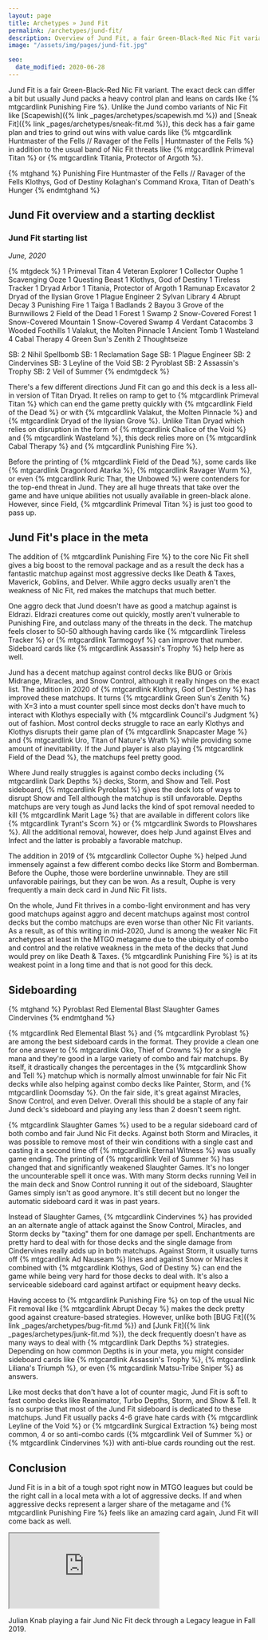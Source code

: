 ```yaml
---
layout: page
title: Archetypes » Jund Fit
permalink: /archetypes/jund-fit/
description: Overview of Jund Fit, a fair Green-Black-Red Nic Fit variant. Read more about the key cards in this deck, get recent deck lists, and learn to play this Nic Fit archetype.
image: "/assets/img/pages/jund-fit.jpg"

seo:
  date_modified: 2020-06-28
---
```



Jund Fit is a fair Green-Black-Red Nic Fit variant.
The exact deck can differ a bit but usually Jund packs a heavy control plan
and leans on cards like {% mtgcardlink Punishing Fire %}.
Unlike the Jund combo variants of Nic Fit like [Scapewish]({% link _pages/archetypes/scapewish.md %})
and [Sneak Fit]({% link _pages/archetypes/sneak-fit.md %}),
this deck has a fair game plan and tries to grind out wins with value cards like
{% mtgcardlink Huntmaster of the Fells // Ravager of the Fells | Huntmaster of the Fells %}
in addition to the usual band of Nic Fit threats like {% mtgcardlink Primeval Titan %} or {% mtgcardlink Titania, Protector of Argoth %}.

{% mtghand %}
Punishing Fire
Huntmaster of the Fells // Ravager of the Fells
Klothys, God of Destiny
Kolaghan's Command
Kroxa, Titan of Death's Hunger
{% endmtghand %}



## Jund Fit overview and a starting decklist

### Jund Fit starting list

*June, 2020*

{% mtgdeck %}
1 Primeval Titan
4 Veteran Explorer
1 Collector Ouphe
1 Scavenging Ooze
1 Questing Beast
1 Klothys, God of Destiny
1 Tireless Tracker
1 Dryad Arbor
1 Titania, Protector of Argoth
1 Ramunap Excavator
2 Dryad of the Ilysian Grove
1 Plague Engineer
2 Sylvan Library
4 Abrupt Decay
3 Punishing Fire
1 Taiga
1 Badlands
2 Bayou
3 Grove of the Burnwillows
2 Field of the Dead
1 Forest
1 Swamp
2 Snow-Covered Forest
1 Snow-Covered Mountain
1 Snow-Covered Swamp
4 Verdant Catacombs
3 Wooded Foothills
1 Valakut, the Molten Pinnacle
1 Ancient Tomb
1 Wasteland
4 Cabal Therapy
4 Green Sun's Zenith
2 Thoughtseize

SB: 2 Nihil Spellbomb
SB: 1 Reclamation Sage
SB: 1 Plague Engineer
SB: 2 Cindervines
SB: 3 Leyline of the Void
SB: 2 Pyroblast
SB: 2 Assassin's Trophy
SB: 2 Veil of Summer
{% endmtgdeck %}


There's a few different directions Jund Fit can go and this deck is a less all-in version of Titan Dryad.
It relies on ramp to get to {% mtgcardlink Primeval Titan %} which can end the game pretty quickly with {% mtgcardlink Field of the Dead %}
or with {% mtgcardlink Valakut, the Molten Pinnacle %} and {% mtgcardlink Dryad of the Ilysian Grove %}.
Unlike Titan Dryad which relies on disruption in the form of {% mtgcardlink Chalice of the Void %} and {% mtgcardlink Wasteland %},
this deck relies more on {% mtgcardlink Cabal Therapy %} and {% mtgcardlink Punishing Fire %}.

Before the printing of {% mtgcardlink Field of the Dead %},
some cards like {% mtgcardlink Dragonlord Atarka %}, {% mtgcardlink Ravager Wurm %},
or even {% mtgcardlink Ruric Thar, the Unbowed %} were contenders for the top-end threat in Jund.
They are all huge threats that take over the game and have unique abilities not usually available in green-black alone.
However, since Field, {% mtgcardlink Primeval Titan %} is just too good to pass up.


## Jund Fit's place in the meta

The addition of {% mtgcardlink Punishing Fire %} to the core Nic Fit shell
gives a big boost to the removal package and as a result the deck has a fantastic matchup
against most aggressive decks like Death & Taxes, Maverick, Goblins, and Delver.
While aggro decks usually aren't the weakness of Nic Fit, red makes the matchups that much better.

One aggro deck that Jund doesn't have as good a matchup against is Eldrazi.
Eldrazi creatures come out quickly, mostly aren't vulnerable to Punishing Fire,
and outclass many of the threats in the deck.
The matchup feels closer to 50-50 although having cards like {% mtgcardlink Tireless Tracker %}
or {% mtgcardlink Tarmogoyf %} can improve that number.
Sideboard cards like {% mtgcardlink Assassin's Trophy %} help here as well.

Jund has a decent matchup against control decks like BUG or Grixis Midrange, Miracles, and Snow Control,
although it really hinges on the exact list. The addition in 2020 of {% mtgcardlink Klothys, God of Destiny %}
has improved these matchups. It turns {% mtgcardlink Green Sun's Zenith %} with X=3 into a must counter spell
since most decks don't have much to interact with Klothys especially with {% mtgcardlink Council's Judgment %} out of fashion.
Most control decks struggle to race an early Klothys and Klothys disrupts their game plan of {% mtgcardlink Snapcaster Mage %} and
{% mtgcardlink Uro, Titan of Nature's Wrath %} while providing some amount of inevitability.
If the Jund player is also playing {% mtgcardlink Field of the Dead %}, the matchups feel pretty good.

Where Jund really struggles is against combo decks including {% mtgcardlink Dark Depths %} decks,
Storm, and Show and Tell. Post sideboard, {% mtgcardlink Pyroblast %} gives the deck lots of ways to disrupt Show and Tell
although the matchup is still unfavorable.
Depths matchups are very tough as Jund lacks the kind of spot removal needed to kill {% mtgcardlink Marit Lage %}
that are available in different colors like {% mtgcardlink Tyrant's Scorn %} or {% mtgcardlink Swords to Plowshares %}.
All the additional removal, however, does help Jund against Elves and Infect and the latter is probably a favorable matchup.

The addition in 2019 of {% mtgcardlink Collector Ouphe %} helped Jund immensely against a few different combo decks
like Storm and Bomberman. Before the Ouphe, those were borderline unwinnable. They are still unfavorable pairings,
but they can be won. As a result, Ouphe is very frequently a main deck card in Jund Nic Fit lists.

On the whole, Jund Fit thrives in a combo-light environment and has very good matchups against aggro
and decent matchups against most control decks
but the combo matchups are even worse than other Nic Fit variants.
As a result, as of this writing in mid-2020, Jund is among the weaker Nic Fit archetypes
at least in the MTGO metagame due to the ubiquity of combo and control
and the relative weakness in the meta of the decks that Jund would prey on like Death & Taxes.
{% mtgcardlink Punishing Fire %} is at its weakest point in a long time and that is not good for this deck.


## Sideboarding

{% mtghand %}
Pyroblast
Red Elemental Blast
Slaughter Games
Cindervines
{% endmtghand %}

{% mtgcardlink Red Elemental Blast %} and {% mtgcardlink Pyroblast %} are among the best sideboard cards in the format.
They provide a clean one for one answer to {% mtgcardlink Oko, Thief of Crowns %} for a single mana and they're good
in a large variety of combo and fair matchups.
By itself, it drastically changes the percentages in the {% mtgcardlink Show and Tell %} matchup
which is normally almost unwinnable for fair Nic Fit decks
while also helping against combo decks like Painter, Storm, and {% mtgcardlink Doomsday %}.
On the fair side, it's great against Miracles, Snow Control, and even Delver.
Overall this should be a staple of any fair Jund deck's sideboard and playing any less than 2 doesn't seem right.

{% mtgcardlink Slaughter Games %} used to be a regular sideboard card of both combo and fair Jund Nic Fit decks.
Against both Storm and Miracles, it was possible to remove most of their win conditions with a single cast
and casting it a second time off {% mtgcardlink Eternal Witness %} was usually game ending.
The printing of {% mtgcardlink Veil of Summer %} has changed that and significantly weakened Slaughter Games.
It's no longer the uncounterable spell it once was. With many Storm decks running Veil in the main deck
and Snow Control running it out of the sideboard, Slaughter Games simply isn't as good anymore.
It's still decent but no longer the automatic sideboard card it was in past years.

Instead of Slaughter Games, {% mtgcardlink Cindervines %} has provided an an alternate angle of attack
against the Snow Control, Miracles, and Storm decks by "taxing" them for one damage per spell.
Enchantments are pretty hard to deal with for those decks and the single damage from Cindervines really adds up in both matchups.
Against Storm, it usually turns off {% mtgcardlink Ad Nauseam %} lines
and against Snow or Miracles it combined with {% mtgcardlink Klothys, God of Destiny %} can end the game while being
very hard for those decks to deal with.
It's also a serviceable sideboard card against artifact or equipment heavy decks.

Having access to {% mtgcardlink Punishing Fire %} on top of the usual Nic Fit removal like {% mtgcardlink Abrupt Decay %}
makes the deck pretty good against creature-based strategies.
However, unlike both [BUG Fit]({% link _pages/archetypes/bug-fit.md %}) and [Junk Fit]({% link _pages/archetypes/junk-fit.md %}),
the deck frequently doesn't have as many ways to deal with {% mtgcardlink Dark Depths %} strategies.
Depending on how common Depths is in your meta, you might consider sideboard cards like
{% mtgcardlink Assassin's Trophy %}, {% mtgcardlink Liliana's Triumph %}, or even {% mtgcardlink Matsu-Tribe Sniper %} as answers.

Like most decks that don't have a lot of counter magic, Jund Fit is soft to fast combo decks like Reanimator,
Turbo Depths, Storm, and Show & Tell. It is no surprise that most of the Jund Fit sideboard is dedicated to these matchups.
Jund Fit usually packs 4-6 grave hate cards with {% mtgcardlink Leyline of the Void %} or {% mtgcardlink Surgical Extraction %} being most common,
4 or so anti-combo cards ({% mtgcardlink Veil of Summer %} or {% mtgcardlink Cindervines %})
with anti-blue cards rounding out the rest.


## Conclusion

Jund Fit is in a bit of a tough spot right now in MTGO leagues
but could be the right call in a local meta with a lot of aggressive decks.
If and when aggressive decks represent a larger share of the metagame and {% mtgcardlink Punishing Fire %} feels like an amazing card again,
Jund Fit will come back as well.


<div class="embed-responsive embed-responsive-16by9">
  <iframe class="embed-responsive-item" src="https://www.youtube-nocookie.com/embed/x1F-wKlaL8Y" allowfullscreen></iframe>
</div>
<p class="text-center small mt-2">Julian Knab playing a fair Jund Nic Fit deck through a Legacy league in Fall 2019.</p>
